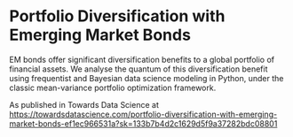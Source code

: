 # Portfolio Diversification with Emerging Market Bonds
EM bonds offer significant diversification benefits to a global portfolio of financial assets. We analyse the quantum of this diversification benefit using frequentist and Bayesian data science modeling in Python, under the classic mean-variance portfolio optimization framework. 

As published in Towards Data Science at https://towardsdatascience.com/portfolio-diversification-with-emerging-market-bonds-ef1ec966531a?sk=133b7b4d2c1629d5f9a37282bdc08801
